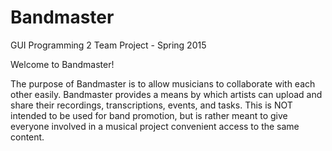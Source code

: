 # Bandmaster
GUI Programming 2 Team Project - Spring 2015



Welcome to Bandmaster!

The purpose of Bandmaster is to allow musicians to collaborate with each other easily. Bandmaster
provides a means by which artists can upload and share their recordings, transcriptions, events, and
tasks. This is NOT intended to be used for band promotion, but is rather meant to give everyone involved in a
musical project convenient access to the same content. 



